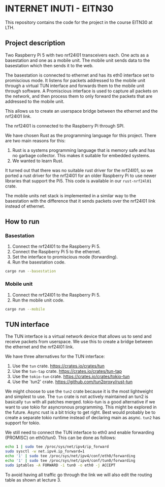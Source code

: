# INTERNET INUTI - EITN30

This repository contains the code for the project in the course EITN30 at LTH.

## Project description

Two Raspberry Pi 5 with two nrf24l01 transceivers each. One acts as a
basestation and one as a mobile unit. The mobile unit sends data to the
basestation which then sends it to the web.

The basestation is connected to ethernet and has its eth0 interface set to
promiscious mode. It listens for packets addressed to the mobile unit through a
virtual TUN interface and forwards them to the mobile unit through software.
A Promiscious interface is used to capture all packets on the network, and then
process them to only forward the packets that are addressed to the mobile unit.

This allows us to create an userspace bridge between the ethernet and the
nrf24l01 link.

The nrf24l01 is connected to the Raspberry Pi through SPI.

We have chosen Rust as the programming language for this project.
There are two main reasons for this:
1. Rust is a systems programming language that is memory safe and has no
   garbage collector. This makes it suitable for embedded systems.
2. We wanted to learn Rust.

It turned out that there was no suitable rust driver for the nrf24l01, so we
ported a rust driver for the nrf24l01 for an older Raspberry Pi to use newer
libraries that support the Pi5. This code is available in our `rust-nrf24l01` crate.

The mobile units net stack is implemented in a similar way to the basestation
with the difference that it sends packets over the nrf24l01 link instead of
ethernet.

## How to run

### Basestation

1. Connect the nrf24l01 to the Raspberry Pi 5.
2. Connect the Raspberry Pi 5 to the ethernet.
3. Set the interface to promiscious mode (forwarding).
4. Run the basestation code.
```bash
cargo run --basestation
```

### Mobile unit

1. Connect the nrf24l01 to the Raspberry Pi 5.
2. Run the mobile unit code.
```bash
cargo run --mobile
```

## TUN interface

The TUN interface is a virtual network device that allows us to send and receive
packets from userspace. We use this to create a bridge between the ethernet and
the nrf24l01 link.

We have three alternatives for the TUN interface:
1. Use the `tun` crate. https://crates.io/crates/tun
2. Use the `tun-tap` crate. https://crates.io/crates/tun-tap
3. Use the `tokio-tun` crate. https://crates.io/crates/tokio-tun
4. Use the `tun2' crate. https://github.com/tun2proxy/rust-tun

We might choose to use the `tun2` crate because it is the most lightweight and
simplest to use. The `tun` crate is not actively maintained an tun2 is basically
`tun` with all patches merged. tokio-tun is a good alternative if we want to use
tokio for asyncronous programming. This might be explored in the future. Async
rust is a bit tricky to get right. Best would probably be to create a separate
tokio runtime instead of declaring main as async. `tun2` has support for tokio.

We still need to connect the TUN interface to eth0 and enable forwarding
(PROMISC) on eth0/tun0. This can be done as follows:

```bash
echo 1 | sudo tee /proc/sys/net/ipv4/ip_forward
sudo sysctl -w net.ipv4.ip_forward=1
echo '1' | sudo tee /proc/sys/net/ipv4/conf/eth0/forwarding
echo '1' | sudo tee /proc/sys/net/ipv4/conf/tun0/forwarding
sudo iptables -A FORWARD -i tun0 -o eth0 -j ACCEPT
```

To avoid having all traffic go through the link we will also edit the routing
table as shown at lecture 3.
